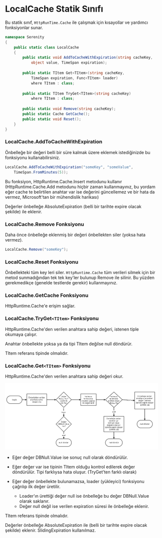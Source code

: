 # LocalCache Statik Sınıfı

Bu statik sınıf, `HttpRunTime.Cache` ile çalışmak için kısayollar ve yardımcı fonksiyonlar sunar.

```cs
namespace Serenity
{
    public static class LocalCache
    {
        public static void AddToCacheWithExpiration(string cacheKey, 
	        object value, TimeSpan expiration);
	        
        public static TItem Get<TItem>(string cacheKey, 
	        TimeSpan expiration, Func<TItem> loader) 
	        where TItem : class;

        public static TItem TryGet<TItem>(string cacheKey)
            where TItem : class;

        public static void Remove(string cacheKey);
        public static Cache GetCache();
        public static void Reset();
    }
}

```

### LocalCache.AddToCacheWithExpiration

Önbelleğe bir değeri belli bir süre kalmak üzere eklemek istediğinizde bu fonksiyonu kullanabilirsiniz.

```cs
LocalCache.AddToCacheWithExpiration("someKey", "someValue", 
	TimeSpan.FromMinutes(5));
```

Bu fonksiyon, HttpRuntime.Cache.Insert metodunu kullanır (HttpRuntime.Cache.Add metodunu hiçbir zaman kullanmayınız, bu yordam eğer cache te belirtilen anahtar var ise değerini güncellemez ve bir hata da vermez, Microsoft'tan bir mühendislik harikası)

Değerler önbelleğe AbsoluteExpiration (belli bir tarihte expire olacak şekilde) ile eklenir.

### LocalCache.Remove Fonksiyonu

Daha önce önbelleğe eklenmiş bir değeri önbellekten siler (yoksa hata vermez).

```cs
LocalCache.Remove("someKey");
```

### LocalCache.Reset Fonksiyonu

Önbellekteki tüm key leri siler. `HttpRuntime.Cache` tüm verileri silmek için bir metod sunmadığından tek tek key'ler bulunup Remove ile silinir. Bu yüzden gerekmedikçe (genelde testlerde gerekir) kullanmayınız.

### LocalCache.GetCache Fonksiyonu

HttpRuntime.Cache'e erişim sağlar.

### LocalCache.TryGet`<TItem>` Fonksiyonu

HttpRuntime.Cache'den verilen anahtara sahip değeri, istenen tiple okumaya çalışır. 

Anahtar önbellekte yoksa ya da tipi TItem değilse null döndürür.

TItem referans tipinde olmalıdır.

### LocalCache.Get`<TItem>` Fonksiyonu

HttpRuntime.Cache'den verilen anahtara sahip değeri okur. 

![LocalCache.Get Flow Diagram](img/local_cache_get.png)

* Eğer değer DBNull.Value ise sonuç null olarak döndürülür.

* Eğer değer var ise tipinin TItem olduğu kontrol edilerek değer döndürülür. Tipi farklıysa hata oluşur. (TryGet'ten farklı olarak)

* Eğer değer önbellekte bulunamazsa, loader (yükleyici) fonksiyonu çağrılıp ilk değer üretilir. 
	* Loader'ın ürettiği değer null ise önbelleğe bu değer DBNull.Value olarak saklanır.
	* Değer null değil ise verilen expiration süresi ile önbelleğe eklenir.

TItem referans tipinde olmalıdır.

Değerler önbelleğe AbsoluteExpiration ile (belli bir tarihte expire olacak şekilde) eklenir. SlidingExpiration kullanılmaz.

